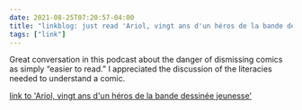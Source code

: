 ```yaml
---
date: 2021-08-25T07:20:57-04:00
title: "linkblog: just read 'Ariol, vingt ans d'un héros de la bande dessinée jeunesse'"
tags: ["link"]
---
```

Great conversation in this podcast about the danger of dismissing comics as simply “easier to read.” I appreciated the discussion of the literacies needed to understand a comic.
 
[link to 'Ariol, vingt ans d'un héros de la bande dessinée jeunesse'](https://www.franceculture.fr/emissions/culture-bd/culture-bd-par-melanie-chalandon-du-dimanche-22-aout-2021)
